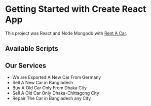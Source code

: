 # Getting Started with Create React App

This project was React and Node Mongodb with [Rent A Car](https://elegant-bardeen-8bbe29.netlify.app).

## Available Scripts

## Our Services
<ul>
    <li>We are Exported A New Car From Germany</li>
    <li>Sell A New Car in Bangladesh</li>
    <li>Buy A Old Car Only From Dhaka City</li>
    <li>Sell A Old Car Only Dhaka-Chittagong City</li>
    <li>Repair The Car in Bangladesh any City</li>
</ul>